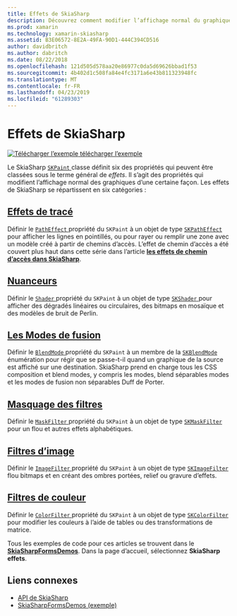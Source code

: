 ```yaml
---
title: Effets de SkiaSharp
description: Découvrez comment modifier l’affichage normal du graphique avec des dégradés, la mosaïque de bitmap, les modes de fusion, flou et autres effets.
ms.prod: xamarin
ms.technology: xamarin-skiasharp
ms.assetid: B3E06572-8E2A-49FA-90D1-444C394CD516
author: davidbritch
ms.author: dabritch
ms.date: 08/22/2018
ms.openlocfilehash: 121d505d578aa20e86977c0da5d69626bbad1f53
ms.sourcegitcommit: 4b402d1c508fa84e4fc3171a6e43b811323948fc
ms.translationtype: MT
ms.contentlocale: fr-FR
ms.lasthandoff: 04/23/2019
ms.locfileid: "61289303"
---
```

# <a name="skiasharp-effects"></a>Effets de SkiaSharp

[![Télécharger l’exemple](~/media/shared/download.png) télécharger l’exemple](https://developer.xamarin.com/samples/xamarin-forms/SkiaSharpForms/Demos/)

Le SkiaSharp [ `SKPaint` ](xref:SkiaSharp.SKPaint) classe définit six des propriétés qui peuvent être classées sous le terme général de _effets_. Il s’agit des propriétés qui modifient l’affichage normal des graphiques d’une certaine façon. Les effets de SkiaSharp se répartissent en six catégories :

## <a name="path-effectscurveseffectsmd"></a>[Effets de tracé](../curves/effects.md)

Définir le [ `PathEffect` ](xref:SkiaSharp.SKPaint.PathEffect) propriété du `SKPaint` à un objet de type [ `SKPathEffect` ](xref:SkiaSharp.SKPathEffect) pour afficher les lignes en pointillés, ou pour rayer ou remplir une zone avec un modèle créé à partir de chemins d’accès. L’effet de chemin d’accès a été couvert plus haut dans cette série dans l’article [ **les effets de chemin d’accès dans SkiaSharp**](../curves/effects.md).

## <a name="shadersshadersindexmd"></a>[Nuanceurs](shaders/index.md)

Définir le [ `Shader` ](xref:SkiaSharp.SKPaint.Shader) propriété du `SKPaint` à un objet de type [ `SKShader` ](xref:SkiaSharp.SKShader) pour afficher des dégradés linéaires ou circulaires, des bitmaps en mosaïque et des modèles de bruit de Perlin.

## <a name="blend-modesblend-modesindexmd"></a>[Les Modes de fusion](blend-modes/index.md)

Définir le [ `BlendMode` ](xref:SkiaSharp.SKPaint.BlendMode) propriété du `SKPaint` à un membre de la [ `SKBlendMode` ](xref:SkiaSharp.SKBlendMode) énumération pour régir que se passe-t-il quand un graphique de la source est affiché sur une destination. SkiaSharp prend en charge tous les CSS composition et blend modes, y compris les modes, blend séparables modes et les modes de fusion non séparables Duff de Porter.

## <a name="mask-filtersmask-filtersmd"></a>[Masquage des filtres](mask-filters.md)

Définir le [ `MaskFilter` ](xref:SkiaSharp.SKPaint.MaskFilter) propriété du `SKPaint` à un objet de type [ `SKMaskFilter` ](xref:SkiaSharp.SKMaskFilter) pour un flou et autres effets alphabétiques.

## <a name="image-filtersimage-filtersmd"></a>[Filtres d’image](image-filters.md)

Définir le [ `ImageFilter` ](xref:SkiaSharp.SKPaint.ImageFilter) propriété du `SKPaint` à un objet de type [ `SKImageFilter` ](xref:SkiaSharp.SKImageFilter) flou bitmaps et en créant des ombres portées, relief ou gravure d’effets.

## <a name="color-filterscolor-filtersmd"></a>[Filtres de couleur](color-filters.md)

Définir le [ `ColorFilter` ](xref:SkiaSharp.SKPaint.ColorFilter) propriété du `SKPaint` à un objet de type [ `SKColorFilter` ](xref:SkiaSharp.SKColorFilter) pour modifier les couleurs à l’aide de tables ou des transformations de matrice.

Tous les exemples de code pour ces articles se trouvent dans le [ **SkiaSharpFormsDemos**](https://developer.xamarin.com/samples/xamarin-forms/SkiaSharpForms/Demos/). Dans la page d’accueil, sélectionnez **SkiaSharp effets**.

## <a name="related-links"></a>Liens connexes

- [API de SkiaSharp](https://docs.microsoft.com/dotnet/api/skiasharp)
- [SkiaSharpFormsDemos (exemple)](https://developer.xamarin.com/samples/xamarin-forms/SkiaSharpForms/Demos/)
